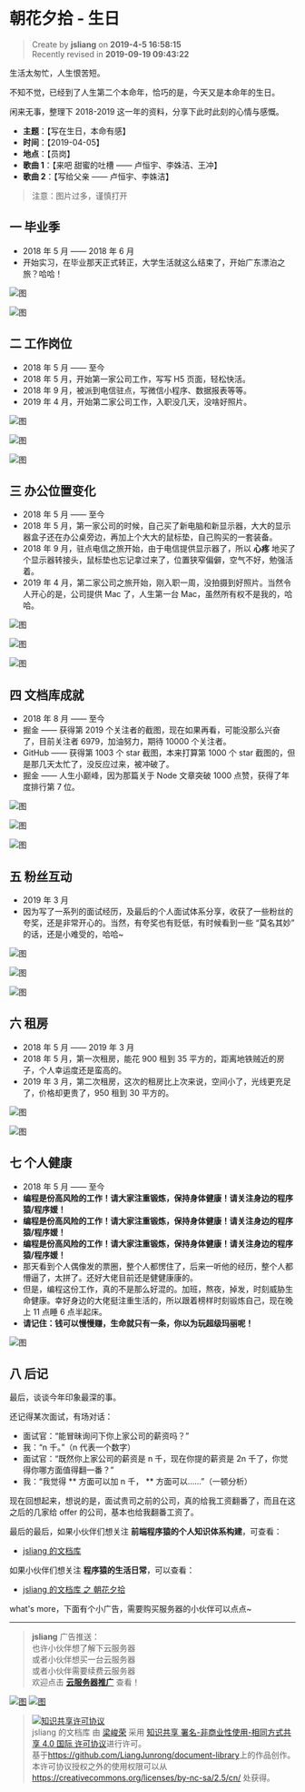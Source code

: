 朝花夕拾 - 生日
===

> Create by **jsliang** on **2019-4-5 16:58:15**  
> Recently revised in **2019-09-19 09:43:22**

生活太匆忙，人生恨苦短。

不知不觉，已经到了人生第二个本命年，恰巧的是，今天又是本命年的生日。

闲来无事，整理下 2018-2019 这一年的资料，分享下此时此刻的心情与感慨。

* **主题**：【写在生日，本命有感】
* **时间**：【2019-04-05】
* **地点**：【员岗】
* **歌曲 1**：【来吧 甜蜜的吐槽 —— 卢恒宇、李姝洁、王冲】
* **歌曲 2**：【写给父亲 —— 卢恒宇、李姝洁】

> 注意：图片过多，谨慎打开

## 一 毕业季

* 2018 年 5 月 —— 2018 年 6 月
* 开始实习，在毕业那天正式转正，大学生活就这么结束了，开始广东漂泊之旅？哈哈！

![图](../../../public-repertory/img/other-monologue-2019-04-05-1.jpg)

![图](../../../public-repertory/img/other-monologue-2019-04-05-2.jpg)

## 二 工作岗位

* 2018 年 5 月 —— 至今
* 2018 年 5 月，开始第一家公司工作，写写 H5 页面，轻松快活。
* 2018 年 9 月，被派到电信驻点，写微信小程序、数据报表等等。
* 2019 年 4 月，开始第二家公司工作，入职没几天，没啥好照片。

![图](../../../public-repertory/img/other-monologue-2019-04-05-3.jpg)

![图](../../../public-repertory/img/other-monologue-2019-04-05-4.jpg)

![图](../../../public-repertory/img/other-monologue-2019-04-05-5.jpg)

## 三 办公位置变化

* 2018 年 5 月 —— 至今
* 2018 年 5 月，第一家公司的时候，自己买了新电脑和新显示器，大大的显示器盒子还在办公桌旁边，再加上个大大的鼠标垫，自己购买的一套装备。
* 2018 年 9 月，驻点电信之旅开始，由于电信提供显示器了，所以 **心疼** 地买了个显示器转接头，鼠标垫也忘记拿过来了，位置狭窄偏僻，空气不好，勉强活着。
* 2019 年 4 月，第二家公司之旅开始，刚入职一周，没拍摄到好照片。当然令人开心的是，公司提供 Mac 了，人生第一台 Mac，虽然所有权不是我的，哈哈。

![图](../../../public-repertory/img/other-monologue-2019-04-05-6.jpg)

![图](../../../public-repertory/img/other-monologue-2019-04-05-7.jpg)

![图](../../../public-repertory/img/other-monologue-2019-04-05-8.jpg)

## 四 文档库成就

* 2018 年 8 月 —— 至今
* 掘金 —— 获得第 2019 个关注者的截图，现在如果再看，可能没那么兴奋了，目前关注者 6979，加油努力，期待 10000 个关注者。
* GitHub —— 获得第 1003 个 star 截图，本来打算第 1000 个 star 截图的，但是那几天太忙了，没反应过来，被冲破了。
* 掘金 —— 人生小巅峰，因为那篇关于 Node 文章突破 1000 点赞，获得了年度排行第 7 位。

![图](../../../public-repertory/img/other-monologue-2019-04-05-9.jpg)

![图](../../../public-repertory/img/other-monologue-2019-04-05-10.jpg)

![图](../../../public-repertory/img/other-monologue-2019-04-05-11.jpg)

## 五 粉丝互动

* 2019 年 3 月
* 因为写了一系列的面试经历，及最后的个人面试体系分享，收获了一些粉丝的夸奖，还是非常开心的。当然，有夸奖也有贬低，有时候看到一些 “莫名其妙” 的话，还是小难受的，哈哈~

![图](../../../public-repertory/img/other-monologue-2019-04-05-12.jpg)

![图](../../../public-repertory/img/other-monologue-2019-04-05-13.jpg)

![图](../../../public-repertory/img/other-monologue-2019-04-05-14.jpg)

## 六 租房

* 2018 年 5 月 —— 2019 年 3 月
* 2018 年 5 月，第一次租房，能花 900 租到 35 平方的，距离地铁贼近的房子，个人幸运度还是蛮高的。
* 2019 年 3 月，第二次租房，这次的租房比上次来说，空间小了，光线更充足了，价格却更贵了，950 租到 30 平方的。

![图](../../../public-repertory/img/other-monologue-2019-04-05-15.jpg)

![图](../../../public-repertory/img/other-monologue-2019-04-05-16.jpg)

## 七 个人健康

* 2018 年 5 月 —— 至今
* **编程是份高风险的工作！请大家注重锻炼，保持身体健康！请关注身边的程序猿/程序媛！**
* **编程是份高风险的工作！请大家注重锻炼，保持身体健康！请关注身边的程序猿/程序媛！**
* **编程是份高风险的工作！请大家注重锻炼，保持身体健康！请关注身边的程序猿/程序媛！**
* 那天看到个人偶像发的票圈，整个人都愣住了，后来一听他的经历，整个人都懵逼了，太拼了。还好大佬目前还是健健康康的。
* 但是，编程这份工作，真的不是那么好混的。加班，熬夜，掉发，时刻威胁生命健康。幸好身边的大佬挺注重生活的，所以跟着榜样时刻锻炼自己，现在晚上 11 点睡 6 点半起床。
* **请记住：钱可以慢慢赚，生命就只有一条，你以为玩超级玛丽呢！**

![图](../../../public-repertory/img/other-monologue-2019-04-05-17.jpg)

## 八 后记

最后，谈谈今年印象最深的事。

还记得某次面试，有场对话：

* 面试官：“能冒昧询问下你上家公司的薪资吗？”
* 我：“n 千。”（n 代表一个数字）
* 面试官：“既然你上家公司的薪资是 n 千，现在你提的薪资是 2n 千了，你觉得你哪方面值得翻一番？”
* 我：“我觉得 ** 方面可以加 n 千， ** 方面可以……”（一顿分析）

现在回想起来，想说的是，面试贵司之前的公司，真的给我工资翻番了，而且在这之后的几家给 offer 的公司，基本也给我翻番工资了。

最后的最后，如果小伙伴们想关注 **前端程序猿的个人知识体系构建**，可查看：

* [jsliang 的文档库](https://github.com/LiangJunrong/document-library)

如果小伙伴们想关注 **程序猿的生活日常**，可以查看：

* [jsliang 的文档库 之 朝花夕拾](https://github.com/LiangJunrong/document-library/tree/master/other-library/Monologue/morning-and-evening)

what's more，下面有个小广告，需要购买服务器的小伙伴可以点点~

---

> **jsliang** 广告推送：  
> 也许小伙伴想了解下云服务器  
> 或者小伙伴想买一台云服务器  
> 或者小伙伴需要续费云服务器  
> 欢迎点击 **[云服务器推广](https://github.com/LiangJunrong/document-library/blob/master/other-library/Monologue/%E7%A8%B3%E9%A3%9F%E8%89%B0%E9%9A%BE.md)** 查看！

[![图](../../../public-repertory/img/z-small-seek-ali-3.jpg)](https://promotion.aliyun.com/ntms/act/qwbk.html?userCode=w7hismrh)
[![图](../../../public-repertory/img/z-small-seek-tencent-2.jpg)](https://cloud.tencent.com/redirect.php?redirect=1014&cps_key=49f647c99fce1a9f0b4e1eeb1be484c9&from=console)

> <a rel="license" href="http://creativecommons.org/licenses/by-nc-sa/4.0/"><img alt="知识共享许可协议" style="border-width:0" src="https://i.creativecommons.org/l/by-nc-sa/4.0/88x31.png" /></a><br /><span xmlns:dct="http://purl.org/dc/terms/" property="dct:title">jsliang 的文档库</span> 由 <a xmlns:cc="http://creativecommons.org/ns#" href="https://github.com/LiangJunrong/document-library" property="cc:attributionName" rel="cc:attributionURL">梁峻荣</a> 采用 <a rel="license" href="http://creativecommons.org/licenses/by-nc-sa/4.0/">知识共享 署名-非商业性使用-相同方式共享 4.0 国际 许可协议</a>进行许可。<br />基于<a xmlns:dct="http://purl.org/dc/terms/" href="https://github.com/LiangJunrong/document-library" rel="dct:source">https://github.com/LiangJunrong/document-library</a>上的作品创作。<br />本许可协议授权之外的使用权限可以从 <a xmlns:cc="http://creativecommons.org/ns#" href="https://creativecommons.org/licenses/by-nc-sa/2.5/cn/" rel="cc:morePermissions">https://creativecommons.org/licenses/by-nc-sa/2.5/cn/</a> 处获得。
